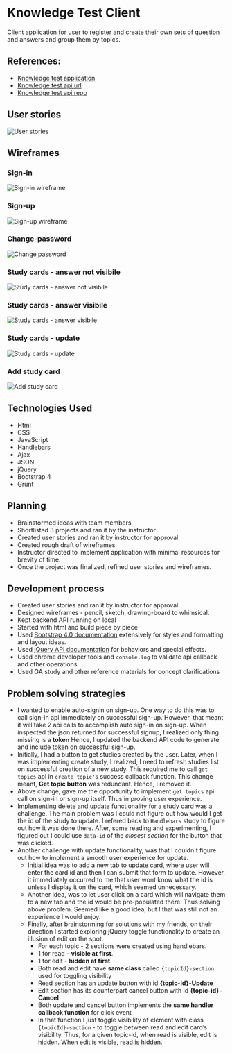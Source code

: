 # Knowledge Test Client

Client application for user to register and create their own sets of question and answers and group them by topics.

## References:
* [Knowledge test application](https://shantalanarayan.github.io/knowledge-test-client/)
* [Knowledge test api url](https://sn-knowledge-test.herokuapp.com/examples)
* [Knowledge test api repo](https://github.com/shantalanarayan/knowledge-test-api)

## User stories
![User stories](https://github.com/shantalanarayan/knowledge-test-client/blob/KTClient/docs/kt_user_stories.jpeg)

## Wireframes
### Sign-in
![Sign-in wireframe](https://github.com/shantalanarayan/knowledge-test-client/blob/KTClient/docs/Knowledge%20Test%20-%20Sign%20in%20form.png)

### Sign-up
![Sign-up wireframe](https://github.com/shantalanarayan/knowledge-test-client/blob/KTClient/docs/Knowledge%20Test%20-%20Sign%20up%20form.png)

### Change-password
![Change password](https://github.com/shantalanarayan/knowledge-test-client/blob/KTClient/docs/Knowledge%20Test%20-%20Change%20password.png)

### Study cards - answer not visibile
![Study cards - answer not visibile](https://github.com/shantalanarayan/knowledge-test-client/blob/KTClient/docs/Knowledge%20Test%20-%20Study%20cards%20-%20read%20mode%20-%20answer%20hidden.png)

### Study cards - answer visibile
![Study cards - answer visibile](https://github.com/shantalanarayan/knowledge-test-client/blob/KTClient/docs/Knowledge%20Test%20-%20Study%20cards%20-%20read%20mode%20-%20answer%20visible.png)

### Study cards - update
![Study cards - update](https://github.com/shantalanarayan/knowledge-test-client/blob/KTClient/docs/Knowledge%20Test%20-%20Study%20cards%20-%20edit%20mode.png)

### Add study card
![Add study card](https://github.com/shantalanarayan/knowledge-test-client/blob/KTClient/docs/Knowledge%20Test%20-%20Add%20study%20card.png)


## Technologies Used
* Html
* CSS
* JavaScript
* Handlebars
* Ajax
* JSON
* jQuery
* Bootstrap 4
* Grunt

## Planning
* Brainstormed ideas with team members
* Shortlisted 3 projects and ran it by the instructor
* Created user stories and ran it by instructor for approval.
* Created rough draft of wireframes
* Instructor directed to implement application with minimal resources for brevity of time.
* Once the project was finalized, refined user stories and wireframes.

## Development process
 * Created user stories and ran it by instructor for approval.
 * Designed wireframes - pencil, sketch, drawing-board to whimsical.
 * Kept backend API running on local
 * Started with html and build piece by piece
 * Used [Bootstrap 4.0 documentation](https://getbootstrap.com/docs/4.0/getting-started/introduction/) extensively for styles and formatting and layout ideas.
 * Used [jQuery API documentation](https://api.jquery.com/) for behaviors and special effects.
 * Used chrome developer tools and `console.log` to validate api callback and other operations
 * Used GA study and other reference materials for concept clarifications

## Problem solving strategies
 * I wanted to enable auto-signin on sign-up. One way to do this was to call sign-in api immediately on successful sign-up. However, that meant it will take 2 api calls to accomplish auto sign-in on sign-up. When inspected the json returned for successful signup, I realized only thing missing is a **token** Hence, I updated the backend API code to generate and include token on successful sign-up.
 * Initially, I had a button to get studies created by the user. Later, when I was implementing create study, I realized, I need to refresh studies list on successful creation of a new study. This required me to call `get topics` api in `create topic's` success callback function. This change meant, **Get topic button** was redundant. Hence, I removed it.
 * Above change, gave me the opportunity to implement `get topics` api call on sign-in or sign-up itself. Thus improving user experience.
 * Implementing delete and update functionality for a study card was a challenge. The main problem was I could not figure out how would I get the id of the study to update. I refered back to `Handlebars` study to figure out how it was done there. After, some reading and experimenting, I figured out I could use `data-id` of the *closest section* for the button that was clicked.
 * Another challenge with update functionality, was that I couldn't figure out how to implement a smooth user experience for update.
   - Initial idea was to add a new tab to update card, where user will enter the card id and then I can submit that form to update. However, it immediately occurred to me that user wont know what the id is unless I display it on the card, which seemed unnecessary.
   - Another idea, was to let user click on a card which will navigate them to a new tab and the id would be pre-populated there. Thus solving above problem. Seemed like a good idea, but I that was still not an experience I would enjoy.
   - Finally, after brainstorming for solutions with my friends, on their direction I started exploring jQuery toggle functionality to create an illusion of edit on the spot.
     - For each topic - 2 sections were created using handlebars.
     - 1 for read - **visible at first**.
     - 1 for edit - **hidden at first**.
     - Both read and edit have **same class** called `{topicId}-section` used for toggling visibility
     - Read section has an update button with id **{topic-id}-Update**
     - Edit section has its counterpart cancel button with id **{topic-id}-Cancel**
     - Both update and cancel button implements the **same handler callback function** for click event
     - In that function I just toggle visibility of element with class  `{topicId}-section` - to toggle between read and edit card’s visibility. Thus, for a given topic-id, when read is visible, edit is hidden. When edit is visible, read is hidden.